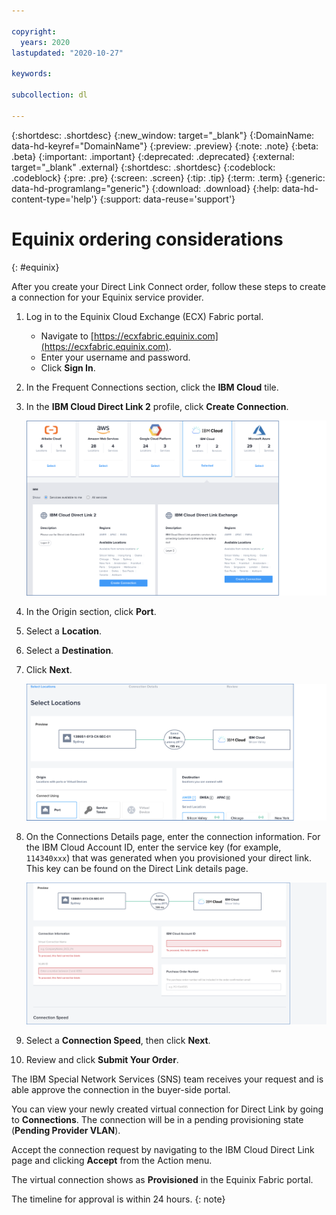 ```yaml
---

copyright:
  years: 2020
lastupdated: "2020-10-27"

keywords:

subcollection: dl

---
```


{:shortdesc: .shortdesc}
{:new_window: target="_blank"}
{:DomainName: data-hd-keyref="DomainName"}
{:preview: .preview}
{:note: .note}
{:beta: .beta}
{:important: .important}
{:deprecated: .deprecated}
{:external: target="_blank" .external}
{:shortdesc: .shortdesc}
{:codeblock: .codeblock}
{:pre: .pre}
{:screen: .screen}
{:tip: .tip}
{:term: .term}
{:generic: data-hd-programlang="generic"}
{:download: .download}
{:help: data-hd-content-type='help'}
{:support: data-reuse='support'}

# Equinix ordering considerations
{: #equinix}

After you create your Direct Link Connect order, follow these steps to create a connection for your Equinix service provider.

1. Log in to the Equinix Cloud Exchange (ECX) Fabric portal.

   * Navigate to [https://ecxfabric.equinix.com](https://ecxfabric.equinix.com).
   * Enter your username and password.
   * Click **Sign In**.   
1. In the Frequent Connections section, click the **IBM Cloud** tile.
1. In the **IBM Cloud Direct Link 2** profile, click **Create Connection**.

   ![Equinix ordering](/images/equinix-ibm-cloud-2.png "Equinix ordering")

1. In the Origin section, click **Port**.
1. Select a **Location**.
1. Select a **Destination**.
1. Click **Next**.

   ![Select Locations](/images/equinix-port.png "Select Locations")
   
1. On the Connections Details page, enter the connection information. For the IBM Cloud Account ID, enter the service key (for example, `114340xxx`) that was generated when you provisioned your direct link. This key can be found on the Direct Link details page.
   
   ![Connection Details](/images/equinix-connection-details.png "Connection Details")
   
1. Select a **Connection Speed**, then click **Next**.   
1. Review and click **Submit Your Order**.

The IBM Special Network Services (SNS) team receives your request and is able approve the connection in the buyer-side portal.
  
You can view your newly created virtual connection for Direct Link by going to **Connections**. The connection will be in a pending provisioning state (**Pending Provider VLAN**).

Accept the connection request by navigating to the IBM Cloud Direct Link page and clicking **Accept** from the Action menu.

The virtual connection shows as **Provisioned** in the Equinix Fabric portal.

The timeline for approval is within 24 hours.
{: note}

